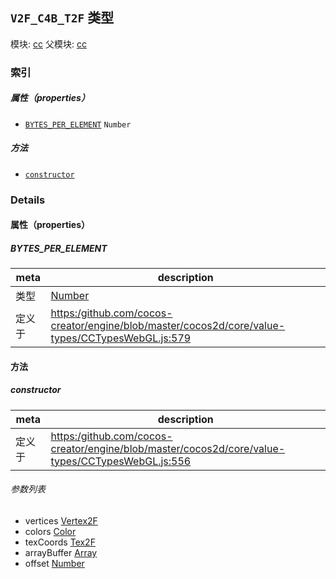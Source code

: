 ## `V2F_C4B_T2F` 类型



模块: [cc](../modules/cc.md)
父模块: [cc](../modules/cc.md)





### 索引

##### 属性（properties）

  - [`BYTES_PER_ELEMENT`](#bytesperelement) `Number` 



##### 方法

  - [`constructor`](#constructor) 



### Details


#### 属性（properties）


##### BYTES_PER_ELEMENT

> 

| meta | description |
|------|-------------|
| 类型 | <a href="https://developer.mozilla.org/en/JavaScript/Reference/Global_Objects/Number" class="crosslink external" target="_blank">Number</a> |
| 定义于 | [https:/github.com/cocos-creator/engine/blob/master/cocos2d/core/value-types/CCTypesWebGL.js:579](https:/github.com/cocos-creator/engine/blob/master/cocos2d/core/value-types/CCTypesWebGL.js#L579) |






<!-- Method Block -->
#### 方法


##### constructor



| meta | description |
|------|-------------|
| 定义于 | [https:/github.com/cocos-creator/engine/blob/master/cocos2d/core/value-types/CCTypesWebGL.js:556](https:/github.com/cocos-creator/engine/blob/master/cocos2d/core/value-types/CCTypesWebGL.js#L556) |

###### 参数列表
- vertices <a href="../classes/Vertex2F.html" class="crosslink">Vertex2F</a> 
- colors <a href="../classes/Color.html" class="crosslink">Color</a> 
- texCoords <a href="../classes/Tex2F.html" class="crosslink">Tex2F</a> 
- arrayBuffer <a href="https://developer.mozilla.org/en/JavaScript/Reference/Global_Objects/Array" class="crosslink external" target="_blank">Array</a> 
- offset <a href="https://developer.mozilla.org/en/JavaScript/Reference/Global_Objects/Number" class="crosslink external" target="_blank">Number</a> 



